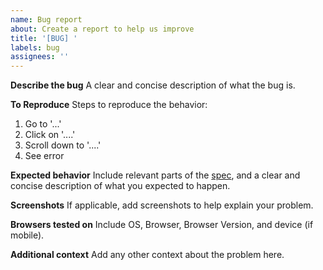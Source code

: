 ```yaml
---
name: Bug report
about: Create a report to help us improve
title: '[BUG] '
labels: bug
assignees: ''
---
```


**Describe the bug**
A clear and concise description of what the bug is.

**To Reproduce**
Steps to reproduce the behavior:

1. Go to '...'
2. Click on '....'
3. Scroll down to '....'
4. See error

**Expected behavior**
Include relevant parts of the [spec](https://html.spec.whatwg.org/multipage/popover.html#dom-popover), and a clear and concise description of what you expected to happen.

**Screenshots**
If applicable, add screenshots to help explain your problem.

**Browsers tested on**
Include OS, Browser, Browser Version, and device (if mobile).

**Additional context**
Add any other context about the problem here.
